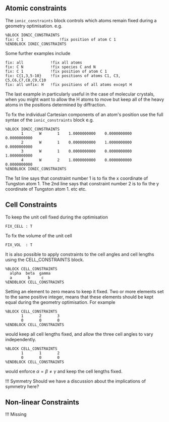 ## Atomic constraints

The `ionic_constraints` block controls which atoms remain
fixed during a geometry optimisation. e.g.

```
%BLOCK IONIC_CONSTRAINTS
fix: C 1				!fix position of atom C 1
%ENDBLOCK IONIC_CONSTRAINTS
```
Some further examples include


    fix: all            !fix all atoms 
    fix: C N            !fix species C and N 
    fix: C 1            !fix position of atom C 1 
    fix: C{1,3,5-10}    !fix positions of atoms C1, C3, C5,C6,C7,C8,C9,C10 
    fix: all unfix: H   !fix positions of all atoms except H

The last example in particularly useful in the case of molecular
 crystals, when you might want to allow the H atoms to move but keep
 all of the heavy atoms in the positions determined by diffraction.


To fix the individual Cartesian components of an atom's
position use the full syntax of the `ionic_constraints` block e.g.
```
%BLOCK IONIC_CONSTRAINTS
       1       W       1    1.0000000000    0.0000000000    0.0000000000
       2       W       1    0.0000000000    1.0000000000    0.0000000000
       3       W       1    0.0000000000    0.0000000000    1.0000000000
       4       W       2    1.0000000000    0.0000000000    0.0000000000
%ENDBLOCK IONIC_CONSTRAINTS
```
The 1st line says that constraint number 1 is to fix the x coordinate of  
Tungston atom 1. The 2nd line says that constraint number 2 is to fix the y coordinate of Tungston atom 1. etc etc.



## Cell Constraints

To keep the unit cell fixed during the optimisation
```
FIX_CELL : T
```

To fix the volume of the unit cell
```
FIX_VOL  : T
```


It is also possible to apply constraints to the cell angles and cell lengths using the CELL_CONSTRAINTS block.

```
%BLOCK CELL_CONSTRAINTS
  alpha  beta  gamma
  a       b     c
%ENDBLOCK CELL_CONSTRAINTS
```
Setting an element to zero means to keep it fixed. Two or more elements set to the same positive integer, means that these elements should be kept equal during the geometry optimisation. For example

```
%BLOCK CELL_CONSTRAINTS
       1       2       3
       0       0       0
%ENDBLOCK CELL_CONSTRAINTS
```
would keep all cell lengths fixed, and allow the three cell angles to vary independently.  
```
%BLOCK CELL_CONSTRAINTS
       1       1       2
       0       0       0
%ENDBLOCK CELL_CONSTRAINTS
```
would enforce $\alpha=\beta\neq\gamma$ and keep the cell lengths fixed.

!!! Symmetry
    Should we have a discussion about the implications of symmetry here?


## Non-linear Constraints

!!! Missing
